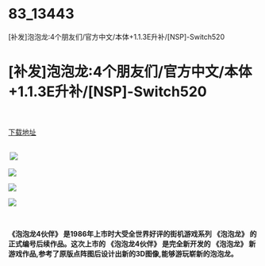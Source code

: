 # 83_13443
[补发]泡泡龙:4个朋友们/官方中文/本体+1.1.3E升补/[NSP]-Switch520
# [补发]泡泡龙:4个朋友们/官方中文/本体+1.1.3E升补/[NSP]-Switch520
 <br/></br>
[下载地址](https://www.switch520.cc/article/13443 "下载地址")
<br/></br>

<p><strong>&nbsp;<img src="https://www.switch520.cc/muke_img/upload_art_editor_20210507-1_6e72da732e12cce2f545eaaea22154c7.jpg"> </strong></p>
<p><img src="https://www.switch520.cc/muke_img/upload_art_editor_20210507-1_413817a1f7a706af0ae81d92e0d8ec48.jpg"></p>
<p><img src="https://www.switch520.cc/muke_img/upload_art_editor_20210507-1_1fd06540b9fbc5cfe19321b069b51e16.jpg"></p>
<p><img src="https://www.switch520.cc/muke_img/upload_art_editor_20210507-1_6e1f5a7b299a45c4be32018e23943483.jpg"></p>
<p>&nbsp;</p>
<p><strong>《泡泡龙4伙伴》 是1986年上市时大受全世界好评的街机游戏系列 《泡泡龙》 的正式编号后续作品。这次上市的 《泡泡龙4伙伴》 是完全新开发的 《泡泡龙》 新游戏作品,参考了原版点阵图后设计出新的3D图像,能够游玩崭新的泡泡龙。</strong></p>
<p><strong>&nbsp;</strong></p>

